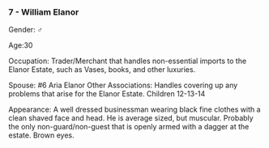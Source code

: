### 7 - William Elanor 

Gender: ♂

Age:30 

Occupation: Trader/Merchant that handles non-essential imports to the Elanor Estate, such as Vases, books, and other luxuries. 

Spouse: #6 Aria Elanor Other Associations: Handles covering up any problems that arise for the Elanor Estate. Children 12-13-14 

Appearance: A well dressed businessman wearing black fine clothes with a clean shaved face and head. He is average sized, but muscular. Probably the only non-guard/non-guest that is openly armed with a dagger at the estate. Brown eyes. 

  
